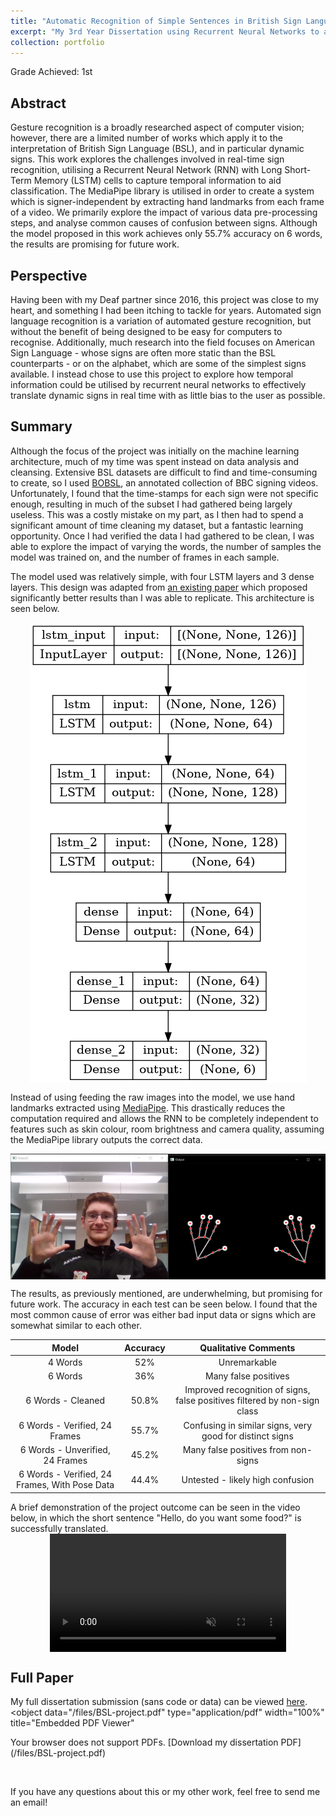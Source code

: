 ```yaml
---
title: "Automatic Recognition of Simple Sentences in British Sign Language using Computer Vision and Machine Learning"
excerpt: "My 3rd Year Dissertation using Recurrent Neural Networks to accurately translate a range of dynamic signs in BSL<br/><img src='/images/BSL-Cover.png'>"
collection: portfolio
---
```

Grade Achieved: 1st

## Abstract

Gesture recognition is a broadly researched aspect of computer vision; however, there are a limited number of works which apply it to the interpretation of British Sign Language (BSL), and in particular dynamic signs. This work explores the challenges involved in real-time sign recognition, utilising a Recurrent Neural Network (RNN) with Long Short-Term Memory (LSTM) cells to capture temporal information to aid classification. The MediaPipe library is utilised in order to create a system which is signer-independent by extracting hand landmarks from each frame of a video. We primarily explore the impact of various data pre-processing steps, and analyse common causes of confusion between signs. Although the model proposed in this work achieves only 55.7% accuracy on 6 words, the results are promising for future work.

## Perspective
Having been with my Deaf partner since 2016, this project was close to my heart, and something I had been itching to tackle for years. Automated sign language recognition is a variation of automated gesture recognition, but without the benefit of being designed to be easy for computers to recognise. Additionally, much research into the field focuses on American Sign Language - whose signs are often more static than the BSL counterparts - or on the alphabet, which are some of the simplest signs available. I instead chose to use this project to explore how temporal information could be utilised by recurrent neural networks to effectively translate dynamic signs in real time with as little bias to the user as possible. 

## Summary
Although the focus of the project was initially on the machine learning architecture, much of my time was spent instead on data analysis and cleansing. Extensive BSL datasets are difficult to find and time-consuming to create, so I used [BOBSL](https://www.robots.ox.ac.uk/~vgg/data/bobsl/), an annotated collection of BBC signing videos. Unfortunately, I found that the time-stamps for each sign were not specific enough, resulting in much of the subset I had gathered being largely useless. This was a costly mistake on my part, as I then had to spend a significant amount of time cleaning my dataset, but a fantastic learning opportunity. Once I had verified the data I had gathered to be clean, I was able to explore the impact of varying the words, the number of samples the model was trained on, and the number of frames in each sample.

The model used was relatively simple, with four LSTM layers and 3 dense layers. This design was adapted from [an existing paper](https://www.mdpi.com/2079-9292/11/19/3228) which proposed significantly better results than I was able to replicate. This architecture is seen below.

<img src="/images/BSL/model_plot_original.png" style="display:block; margin: 0 auto;" />

Instead of using feeding the raw images into the model, we use hand landmarks extracted using [MediaPipe](https://ai.google.dev/edge/mediapipe/solutions/vision/hand_landmarker). This drastically reduces the computation required and allows the RNN to be completely independent to features such as skin colour, room brightness and camera quality, assuming the MediaPipe library outputs the correct data. 

<img src="/images/BSL/Hand Detection.png" style="display:block; margin: 0 auto;" />

The results, as previously mentioned, are underwhelming, but promising for future work. The accuracy in each test can be seen below. I found that the most common cause of error was either bad input data or signs which are somewhat similar to each other.

|                   **Model**                   | **Accuracy** |                          **Qualitative Comments**                         |
|:---------------------------------------------:|:------------:|:-------------------------------------------------------------------------:|
|                    4 Words                    |      52%     |                                Unremarkable                               |
|                    6 Words                    |      36%     |                            Many false positives                           |
|               6 Words - Cleaned               |     50.8%    | Improved recognition of signs, false positives filtered by non-sign class |
|         6 Words - Verified, 24 Frames         |     55.7%    |          Confusing in similar signs, very good for distinct signs         |
|        6 Words - Unverified, 24 Frames        |     45.2%    |                    Many false positives from non-signs                    |
| 6 Words - Verified, 24 Frames, With Pose Data |     44.4%    |                      Untested - likely high confusion                     |

A brief demonstration of the project outcome can be seen in the video below, in which the short sentence "Hello, do you want some food?" is successfully translated.
<video width="75%" controls muted style="display:block; margin: 0 auto;">
    <source src="/files/BSL-demo.mp4" type="video/mp4">
    Your browser does not support the video tag.
</video>


## Full Paper
My full dissertation submission (sans code or data) can be viewed [here](/files/BSL-project.pdf).
<object
  data="/files/BSL-project.pdf"
  type="application/pdf"
  width="100%"
  title="Embedded PDF Viewer"
>
  <p>
    Your browser does not support PDFs. [Download my dissertation PDF](/files/BSL-project.pdf)
  </p>
</object>

<br>

If you have any questions about this or my other work, feel free to send me an email!
